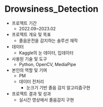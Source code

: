 # Drowsiness_Detection

- 프로젝트 기간
	- 2022.09~2023.02
- 프로젝트 개요 및 목표
	- 졸음운전을 감지하는 솔루션 재작
- 데이터
	- Kaggle의 눈 데이터, 입데이터
- 사용된 기술 및 도구
	- Python, OpenCV, MediaPipe
- 본인의 역할 및 기여
  - PM
  - 데이터 전처리
	- 눈크기 기반 졸음 감지 알고리즘구현
- 프로젝트 결과 및 성과
	- 실시간 영상에서 졸음감지 구현
